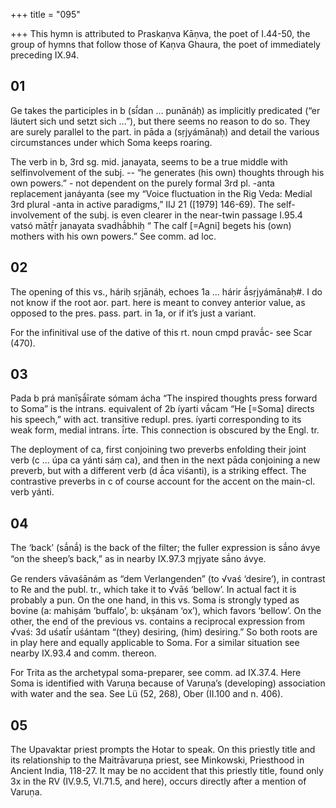 +++
title = "095"

+++
This hymn is attributed to Praskaṇva Kāṇva, the poet of I.44-50, the group of hymns that follow those of Kaṇva Ghaura, the poet of immediately preceding IX.94.


## 01
Ge takes the participles in b (sī́dan … punānáḥ) as implicitly predicated (“er läutert sich und setzt sich …”), but there seems no reason to do so. They are surely parallel to the part. in pāda a (sṛjyámānaḥ) and detail the various circumstances under which Soma keeps roaring.

The verb in b, 3rd sg. mid. janayata, seems to be a true middle with selfinvolvement of the subj. -- “he generates (his own) thoughts through his own powers.” - not dependent on the purely formal 3rd pl. -anta replacement janáyanta (see my “Voice fluctuation in the Rig Veda: Medial 3rd plural -anta in active paradigms,” IIJ 21 ([1979] 146-69). The self-involvement of the subj. is even clearer in the near-twin passage I.95.4 vatsó mātṝ́r janayata svadhā́bhiḥ “ The calf [=Agni] begets his (own) mothers with his own powers.” See comm. ad loc. 
## 02
The opening of this vs., háriḥ sṛjānáḥ, echoes 1a … hárir ā́sṛjyámānaḥ#. I do not know if the root aor. part. here is meant to convey anterior value, as opposed to the pres. pass. part. in 1a, or if it’s just a variant.

For the infinitival use of the dative of this rt. noun cmpd pravā́c- see Scar (470).


## 03
Pada b prá manīṣā́īrate sómam ácha “The inspired thoughts press forward to Soma” is the intrans. equivalent of 2b íyarti vā́cam “He [=Soma] directs his speech,” with act. transitive redupl. pres. íyarti corresponding to its weak form, medial intrans. ī́rte. This connection is obscured by the Engl. tr.

The deployment of ca, first conjoining two preverbs enfolding their joint verb (c … úpa ca yánti sáṃ ca), and then in the next pāda conjoining a new preverb, but with a different verb (d ā́ca viśanti), is a striking effect. The contrastive preverbs in c of course account for the accent on the main-cl. verb yánti.


## 04
The ‘back’ (sā́nā́) is the back of the filter; the fuller expression is sā́no ávye “on the sheep’s back,” as in nearby IX.97.3 mr̥jyate sā́no ávye.

Ge renders vāvaśānám as “dem Verlangenden” (to √vaś ‘desire’), in contrast to Re and the publ. tr., which take it to √vāś ‘bellow’. In actual fact it is probably a pun. On the one hand, in this vs. Soma is strongly typed as bovine (a: mahiṣám ‘buffalo’, b: ukṣánam ‘ox’), which favors ‘bellow’. On the other, the end of the previous vs. contains a reciprocal expression from √vaś: 3d uśatī́r uśántam “(they) desiring, (him) desiring.” So both roots are in play here and equally applicable to Soma. For a similar situation see nearby IX.93.4 and comm. thereon.

For Trita as the archetypal soma-preparer, see comm. ad IX.37.4. Here Soma is identified with Varuṇa because of Varuṇa’s (developing) association with water and the sea. See Lü (52, 268), Ober (II.100 and n. 406).


## 05
The Upavaktar priest prompts the Hotar to speak. On this priestly title and its relationship to the Maitrāvaruṇa priest, see Minkowski, Priesthood in Ancient India, 118-27. It may be no accident that this priestly title, found only 3x in the RV (IV.9.5, VI.71.5, and here), occurs directly after a mention of Varuṇa.
